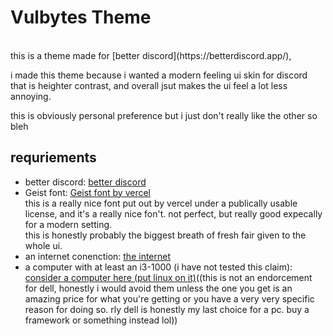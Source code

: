 # Vulbytes Theme
<br /> 
this is a theme made for [better discord](https://betterdiscord.app/), 
<br /> 

i made this theme because i wanted a modern feeling ui skin for discord that is heighter contrast, and overall jsut makes the ui feel a lot less annoying.
<br /> 

this is obviously personal preference but i just don't really like the other so bleh
<br /> 


## requriements 

- better discord: [better discord](https://betterdiscord.app/) <br /> 
- Geist font: [Geist font by vercel](https://vercel.com/font) <br />
this is a really nice font put out by vercel under a publically usable license, and it's a really nice fon't. not perfect, but really good expecally for a modern setting. <br />
this is honestly probably the biggest breath of fresh fair given to the whole ui. <br />
- an internet conenction: [the internet](https://en.wikipedia.org/wiki/Internet)<br /> 
- a computer with at least an i3-1000 (i have not tested this claim): [consider a computer here (put linux on it)](https://www.dellrefurbished.ca/)((this is not an endorcement for dell, honestly i would avoid them unless the one you get is an amazing price for what you're getting or you have a very very specific reason for doing so. rly dell is honestly my last choice for a pc. buy a framework or something instead lol)) <br /> 
